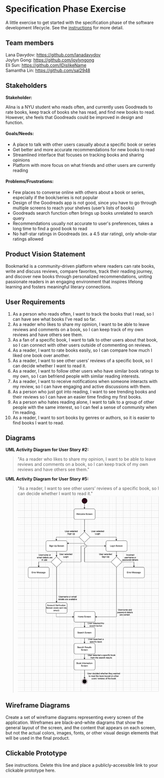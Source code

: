 # Specification Phase Exercise

A little exercise to get started with the specification phase of the software development lifecycle. See the [instructions](instructions.md) for more detail.

## Team members

Lana Davydov: https://github.com/lanadavydov  
Joylyn Gong: https://github.com/joylyngong  
Eli Sun: https://github.com/IDislikeName  
Samantha Lin: https://github.com/sal2948  


## Stakeholders

**Stakeholder:**

Alina is a NYU student who reads often, and currently uses Goodreads to rate books, keep track of books she has read, and find new books to read. However, she feels that Goodreads could be improved in design and function.

#### Goals/Needs:  

- A place to talk with other users casually about a specific book or series 
- Get better and more accurate recommendations for new books to read
- Streamlined interface that focuses on tracking books and sharing opinions
- Platform with more focus on what friends and other users are currently reading

#### Problems/Frustrations:  

- Few places to converse online with others about a book or series, especially if the book/series is not popular
- Design of the Goodreads app is not good, since you have to go through multiple screens to reach your shelves (user’s lists of books) 
- Goodreads search function often brings up books unrelated to search query
- Recommendations usually not accurate to user's preferences, takes a long time to find a good book to read
- No half-star ratings in Goodreads (ex. a 4.5 star rating), only whole-star ratings allowed


## Product Vision Statement

Bookmarkd is a community-driven platform where readers can rate books, write and discuss reviews, compare favorites, track their reading journey, and discover new books through personalized recommendations, uniting passionate readers in an engaging environment that inspires lifelong learning and fosters meaningful literary connections.

## User Requirements

1. As a person who reads often, I want to track the books that I read, so I can have see what books I've read so far.
1. As a reader who likes to share my opinion, I want to be able to leave reviews and comments on a book, so I can keep track of my own reviews and have others see them.
1. As a fan of a specific book, I want to talk to other users about that book, so I can connect with other users outside of commenting on reviews.
1. As a reader, I want to rate books easily, so I can compare how much I liked one book over another.
1. As a reader, I want to see other users’ reviews of a specific book, so I can decide whether I want to read it.
1. As a reader, I want to follow other users who have similar book ratings to my own, so I can befriend people with similar reading interests.
1. As a reader, I want to receive notifications when someone interacts with my review, so I can have engaging and active discussions with them.
1. As a person who just got into reading, I want to see trending books and their reviews so I can have an easier time finding my first books.
1. As a person who hates reading alone, I want to talk to a group of other people with the same interest, so I can feel a sense of community when I’m reading.
1. As a reader, I want to sort books by genres or authors, so it is easier to find books I want to read.



## Diagrams

**UML Activity Diagram for User Story #2:** 
> "As a reader who likes to share my opinion, I want to be able to leave reviews and comments on a book, so I can keep track of my own reviews and have others see them."

**UML Activity Diagram for User Story #5:** 
> "As a reader, I want to see other users’ reviews of a specific book, so I can decide whether I want to read it."
![alt text](umlDiagram.png)



## Wireframe Diagrams
Create a set of wireframe diagrams representing every screen of the application. Wireframes are black-and-white diagrams that show the general layout of the screen, and the content that appears on each screen, but not the actual colors, images, fonts, or other visual design elements that will be used in the final product.

## Clickable Prototype

See instructions. Delete this line and place a publicly-accessible link to your clickable prototype here.
